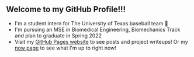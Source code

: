 ## Welcome to my GitHub Profile!!!

- I'm a student intern for The University of Texas baseball team 🤘
- I'm pursuing an MSE in Biomedical Engineering, Biomechanics Track and plan to graduate in Spring 2022
- Visit my [GitHub Pages website](milesok.github.io) to see posts and project writeups! Or my [now page](milesok.github.io/now) to see what I'm up to right now!

